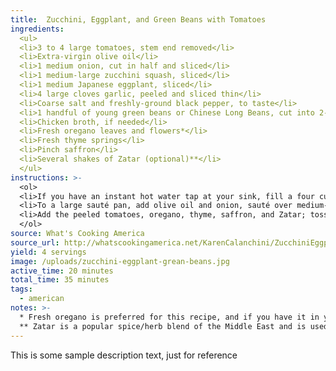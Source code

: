 ```yaml
---
title:  Zucchini, Eggplant, and Green Beans with Tomatoes
ingredients:
  <ul>
  <li>3 to 4 large tomatoes, stem end removed</li>
  <li>Extra-virgin olive oil</li>
  <li>1 medium onion, cut in half and sliced</li>
  <li>1 medium-large zucchini squash, sliced</li>
  <li>1 medium Japanese eggplant, sliced</li>
  <li>4 large cloves garlic, peeled and sliced thin</li>
  <li>Coarse salt and freshly-ground black pepper, to taste</li>
  <li>1 handful of young green beans or Chinese Long Beans, cut into 2-inch lengths</li>
  <li>Chicken broth, if needed</li>
  <li>Fresh oregano leaves and flowers*</li>
  <li>Fresh thyme springs</li>
  <li>Pinch saffron</li>
  <li>Several shakes of Zatar (optional)**</li>
  </ul>
instructions: >-
  <ol>
  <li>If you have an instant hot water tap at your sink, fill a four cup measuring cup with the hot water and add tomatoes. If not, boil water and pour over tomatoes. Let sit a few minutes until you can easily peel off the skins. Cut into quarters and set aside. Learn How To Peel Fresh Tomatoes.</li>
  <li>To a large sauté pan, add olive oil and onion, sauté over medium-high heat until onions begin to soften. Add zucchini, eggplant, garlic and green beans, and sauté. Add salt at this time as it helps to release juices from the vegetables. Note: If the vegetables seem dry, add a little chicken broth. Place lid askew on pan and let the mixture cook until almost softened.</li>
  <li>Add the peeled tomatoes, oregano, thyme, saffron, and Zatar; toss well, replace lid, and turn heat to low and finish cooking. Taste for seasoning and correct to your taste. If desired, drizzle a little more olive oil over vegetables prior to serving.</li>
  </ol>
source: What's Cooking America
source_url: http://whatscookingamerica.net/KarenCalanchini/ZucchiniEggplantTomato.htm
yield: 4 servings
image: /uploads/zucchini-eggplant-grean-beans.jpg
active_time: 20 minutes
total_time: 35 minutes
tags:
  - american
notes: >-
  * Fresh oregano is preferred for this recipe, and if you have it in your garden, be sure to use the flowers. Dried oregano may also be used.<br />
  ** Zatar is a popular spice/herb blend of the Middle East and is used in many Turkish dishes. Crushed Sumac is mixed with thyme leaves, salt, and sesame seed creating a flavorful tabletop condiment.
---
```

This is some sample description text, just for reference